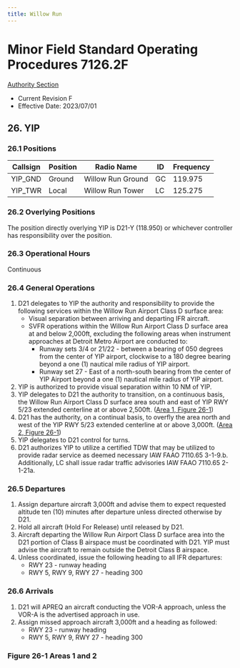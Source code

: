 ```yaml
---
title: Willow Run
---
```

# Minor Field Standard Operating Procedures 7126.2F
[Authority Section](../../authority-sections/7126.2F-authority.md)
- Current Revision F
- Effective Date: 2023/07/01

## 26. YIP

### 26.1 Positions
| Callsign | Position | Radio Name | ID | Frequency |
| -- | -- | -- | -- | -- |
| YIP_GND | Ground | Willow Run Ground | GC | 119.975 |
| YIP_TWR | Local | Willow Run Tower | LC | 125.275 |

### 26.2 Overlying Positions
The position directly overlying YIP is D21-Y (118.950) or whichever controller has responsibility over the position.

### 26.3 Operational Hours
Continuous

### 26.4 General Operations
1. D21 delegates to YIP the authority and responsibility to provide the following services within the Willow Run Airport Class D surface area:
    - Visual separation between arriving and departing IFR aircraft.
    - SVFR operations within the Willow Run Airport Class D surface area at and below 2,000ft, excluding the following areas when instrument approaches at Detroit Metro Airport are conducted to:
        - Runway sets 3/4 or 21/22 - between a bearing of 050 degrees from the center of YIP airport, clockwise to a 180 degree bearing beyond a one (1) nautical mile radius of YIP airport.
        - Runway set 27 - East of a north-south bearing from the center of YIP Airport beyond a one (1) nautical mile radius of YIP airport. 
2. YIP is authorized to provide visual separation within 10 NM of YIP.
3. YIP delegates to D21 the authority to transition, on a continuous basis, the Willow Run Airport Class D surface area south and east of YIP RWY 5/23 extended centerline at or above 2,500ft. ([Area 1, Figure 26-1](#figure-26-1-areas-1-and-2))
4. D21 has the authority, on a continual basis, to overfly the area north and west of the YIP RWY 5/23 extended centerline at or above 3,000ft. ([Area 2, Figure 26-1](#figure-26-1-areas-1-and-2))
5. YIP delegates to D21 control for turns.
6. D21 authorizes YIP to utilize a certified TDW that may be utilized to provide radar service as deemed necessary IAW FAAO 7110.65 3-1-9.b. Additionally, LC shall issue radar traffic advisories IAW FAAO 7110.65 2-1-21a.

### 26.5 Departures
1. Assign departure aircraft 3,000ft and advise them to expect requested altitude ten (10) minutes after departure unless directed otherwise by D21. 
2. Hold all aircraft (Hold For Release) until released by D21.
3. Aircraft departing the Willow Run Airport Class D surface area into the D21 portion of Class B airspace must be coordinated with D21. YIP must advise the aircraft to remain outside the Detroit Class B airspace.
4. Unless coordinated, issue the following heading to all IFR departures:
    - RWY 23 - runway heading
    - RWY 5, RWY 9, RWY 27 - heading 300

### 26.6 Arrivals
1. D21 will APREQ an aircraft conducting the VOR-A approach, unless the VOR-A is the advertised approach in use.
2. Assign missed approach aircraft 3,000ft and a heading as followed:
    - RWY 23 - runway heading
    - RWY 5, RWY 9, RWY 27 - heading 300

### Figure 26-1 Areas 1 and 2
